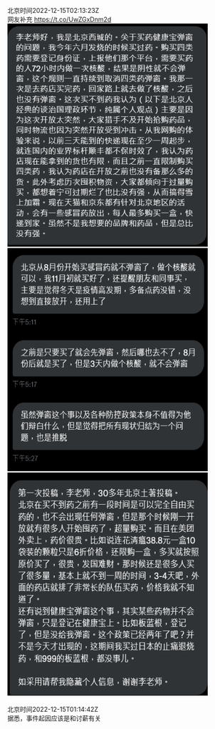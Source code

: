 北京时间2022-12-15T02:13:23Z<br>网友补充 https://t.co/UwZGxDnm2d<br><img src='/temp/image/2022/n-Month-12/1603090790212927489_0.jpg' width='450' height='500'><img src='/temp/image/2022/n-Month-12/1603090790212927489_1.jpg' width='450' height='500'><img src='/temp/image/2022/n-Month-12/1603090790212927489_2.jpg' width='450' height='500'><br><br>北京时间2022-12-15T01:14:42Z<br>据悉，事件起因应该是和讨薪有关<br><br><br>